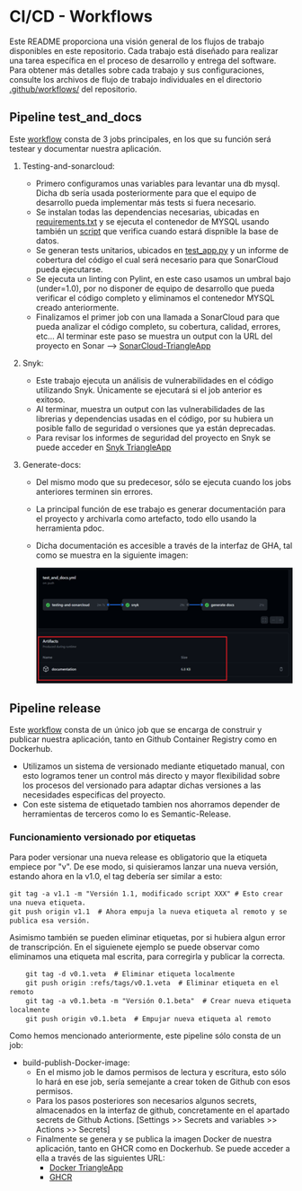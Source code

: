 # CI/CD - Workflows

Este README proporciona una visión general de los flujos de trabajo disponibles en este repositorio. Cada trabajo está diseñado para realizar una tarea específica en el proceso de desarrollo y entrega del software. Para obtener más detalles sobre cada trabajo y sus configuraciones, consulte los archivos de flujo de trabajo individuales en el directorio [.github/workflows/](./github/workflows/) del repositorio.

## Pipeline test_and_docs

Este [workflow](/.github\workflows\test_and_docs.yml) consta de 3 jobs principales, en los que su función será testear y documentar nuestra aplicación.

1. Testing-and-sonarcloud:
    - Primero configuramos unas variables para levantar una db mysql. Dicha db sería usada posteriormente para que el equipo de desarrollo pueda implementar más tests si fuera necesario.
    - Se instalan todas las dependencias necesarias, ubicadas en [requirements.txt](/app/requirements.txt) y se ejecuta el contenedor de MYSQL usando también un [script](/app/tools/check_mysql_ready.sh) que verifica cuando estará dispnible la base de datos.
    - Se generan tests unitarios, ubicados en [test_app.py](/app/src/tests/test_app.py) y un informe de cobertura del código el cual será necesario para que SonarCloud pueda ejecutarse.
    - Se ejecuta un linting con Pylint, en este caso usamos un umbral bajo (under=1.0), por no disponer de equipo de desarrollo que pueda verificar el código completo y eliminamos el contenedor MYSQL creado anteriormente.
    - Finalizamos el primer job con una llamada a SonarCloud para que pueda analizar el código completo, su cobertura, calidad, errores, etc... Al terminar este paso se muestra un output con la URL del proyecto en Sonar --> [SonarCloud-TriangleApp](https://sonarcloud.io/project/overview?id=KeepDevOpsTriangel_Keep-DevOps-Triangel-app)

2. Snyk:
    - Este trabajo ejecuta un análisis de vulnerabilidades en el código utilizando Snyk. Únicamente se ejecutará si el job anterior es exitoso.
    - Al terminar, muestra un output con las vulnerabilidades de las librerias y dependencias usadas en el código, por su hubiera un posible fallo de seguridad o versiones que ya están deprecadas.
    - Para revisar los informes de seguridad del proyecto en Snyk se puede acceder en [Snyk TriangleApp](https://app.snyk.io/org/keepdevopstriangel?fromGitHubAuth=true)

3. Generate-docs:
    - Del mismo modo que su predecesor, sólo se ejecuta cuando los jobs anteriores terminen sin errores.
    - La principal función de ese trabajo es generar documentación para el proyecto y archivarla como artefacto, todo ello usando la herramienta pdoc.
    - Dicha documentación es accesible a través de la interfaz de GHA, tal como se muestra en la siguiente imagen:

        ![Artifact_docs](/doc_images/docs-artifact.png)


## Pipeline release

Este [workflow](/.github\workflows\release.yml) consta de un único job que se encarga de construir y publicar nuestra aplicación, tanto en Github Container Registry como en Dockerhub.

- Utilizamos un sistema de versionado mediante etiquetado manual, con esto logramos tener un control más directo y mayor flexibilidad sobre los procesos del versionado para adaptar dichas versiones a las necesidades especificas del proyecto.
- Con este sistema de etiquetado tambien nos ahorramos depender de herramientas de terceros como lo es Semantic-Release.

### Funcionamiento versionado por etiquetas

Para poder versionar una nueva release es obligatorio que la etiqueta empiece por "v". De ese modo, si quisieramos lanzar una nueva versión, estando ahora en la v1.0, el tag debería ser similar a esto:

```
git tag -a v1.1 -m "Versión 1.1, modificado script XXX" # Esto crear una nueva etiqueta.
git push origin v1.1  # Ahora empuja la nueva etiqueta al remoto y se publica esa versión.
```

Asimismo también se pueden eliminar etiquetas, por si hubiera algun error de transcripción. En el siguienete ejemplo se puede observar como eliminamos una etiqueta mal escrita, para corregirla y publicar la correcta.

```
    git tag -d v0.1.veta  # Eliminar etiqueta localmente
    git push origin :refs/tags/v0.1.veta  # Eliminar etiqueta en el remoto
    git tag -a v0.1.beta -m "Versión 0.1.beta"  # Crear nueva etiqueta localmente
    git push origin v0.1.beta  # Empujar nueva etiqueta al remoto
```

Como hemos mencionado anteriormente, este pipeline sólo consta de un job:

- build-publish-Docker-image:
    - En el mismo job le damos permisos de lectura y escritura, esto sólo lo hará en ese job, sería semejante a crear token de Github con esos permisos.
    - Para los pasos posteriores son necesarios algunos secrets, almacenados en la interfaz de github, concretamente en el apartado secrets de Github Actions.
    [Settings >> Secrets and variables >> Actions >> Secrets]
    - Finalmente se genera y se publica la imagen Docker de nuestra aplicación, tanto en GHCR como en Dockerhub. Se puede acceder a ella a través de las siguientes URL:
        - [Docker TriangleApp](https://hub.docker.com/repository/docker/kctriangle/triangle-bot/general)
        - [GHCR](https://github.com/KeepDevOpsTriangel/Keep-DevOps-Triangel-app/pkgs/container/keep-devops-triangel-app)






